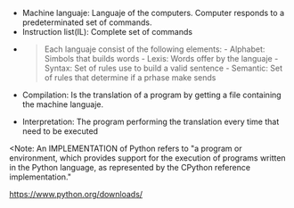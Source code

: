 

* Machine languaje: Languaje of the computers. Computer responds to a predeterminated set of commands.
* Instruction list(IL): Complete set of commands 

- > Each languaje consist of the following elements: 
      - Alphabet: Simbols that builds words
      - Lexis: Words offer by the languaje
      - Syntax: Set of rules use to build a valid sentence
      - Semantic: Set of rules that determine if a prhase make sends

- Compilation: Is the translation of a program by getting a file containing the machine languaje.
- Interpretation: The program performing the translation every time that need to be executed

<Note: An IMPLEMENTATION of Python refers to "a program or environment, which provides support for the execution of programs written in the Python language, as represented by the CPython reference implementation."


https://www.python.org/downloads/